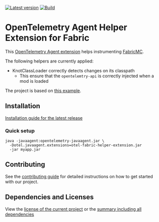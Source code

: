 [![Latest version](https://img.shields.io/maven-central/v/net.litetex/otel-fabric-helper-extension?logo=apache%20maven)](https://mvnrepository.com/artifact/net.litetex/otel-fabric-helper-extension)
[![Build](https://img.shields.io/github/actions/workflow/status/litetex-oss/otel-fabric-helper-extension/check-build.yml?branch=dev)](https://github.com/litetex-oss/otel-fabric-helper-extension/actions/workflows/check-build.yml?query=branch%3Adev)

# OpenTelemetry Agent Helper Extension for Fabric

This [OpenTelemetry Agent extension](https://opentelemetry.io/docs/zero-code/java/agent/extensions/) helps instrumenting [FabricMC](https://github.com/FabricMC/fabric-loader).

The following helpers are currently applied:
* KnotClassLoader correctly detects changes on its classpath
    * This ensure that the ``opentelemtry-api`` is correctly injected when a mod is loaded

The project is based on [this example](https://github.com/open-telemetry/opentelemetry-java-instrumentation/tree/main/examples/extension).

## Installation

[Installation guide for the latest release](https://github.com/litetex-oss/otel-fabric-helper-extension/releases/latest#Installation)

### Quick setup
```
java -javaagent:opentelemetry-javaagent.jar \
  -Dotel.javaagent.extensions=otel-fabric-helper-extension.jar
  -jar myapp.jar
```

## Contributing
See the [contributing guide](./CONTRIBUTING.md) for detailed instructions on how to get started with our project.

## Dependencies and Licenses
View the [license of the current project](LICENSE) or the [summary including all dependencies](https://litetex-oss.github.io/otel-fabric-helper-extension/dependencies)
